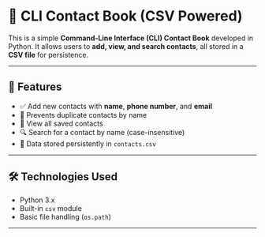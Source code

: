 # 📒 CLI Contact Book (CSV Powered)

This is a simple **Command-Line Interface (CLI) Contact Book** developed in Python. It allows users to **add, view, and search contacts**, all stored in a **CSV file** for persistence.

---

## 🚀 Features

- ✅ Add new contacts with **name**, **phone number**, and **email**
- 🔁 Prevents duplicate contacts by name
- 📄 View all saved contacts
- 🔍 Search for a contact by name (case-insensitive)
- 💾 Data stored persistently in `contacts.csv`

---

## 🛠 Technologies Used

- Python 3.x
- Built-in `csv` module
- Basic file handling (`os.path`)

---



